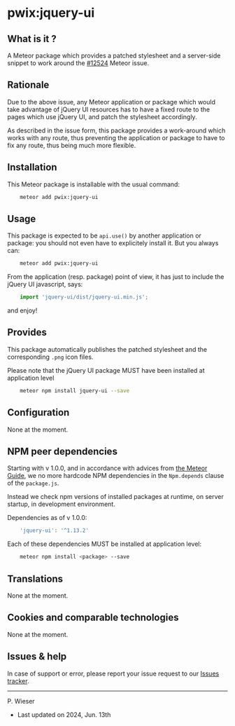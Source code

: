 # pwix:jquery-ui

## What is it ?

A Meteor package which provides a patched stylesheet and a server-side snippet to work around the [#12524](https://github.com/meteor/meteor/issues/12524) Meteor issue.

## Rationale

Due to the above issue, any Meteor application or package which would take advantage of jQuery UI resources has to have a fixed route to the pages which use jQuery UI, and patch the stylesheet accordingly.

As described in the issue form, this package provides a work-around which works with any route, thus preventing the application or package to have to fix any route, thus being much more flexible.

## Installation

This Meteor package is installable with the usual command:

```sh
    meteor add pwix:jquery-ui
```

## Usage

This package is expected to be `api.use()` by another application or package: you should not even have to explicitely install it. But you always can:

```sh
    meteor add pwix:jquery-ui
```

From the application (resp. package) point of view, it has just to include the jQuery UI javascript, says:

```js
    import 'jquery-ui/dist/jquery-ui.min.js';
```
and enjoy!

## Provides

This package automatically publishes the patched stylesheet and the corresponding `.png` icon files.

Please note that the jQuery UI package MUST have been installed at application level

```sh
    meteor npm install jquery-ui --save
```

## Configuration

None at the moment.

## NPM peer dependencies

Starting with v 1.0.0, and in accordance with advices from [the Meteor Guide](https://guide.meteor.com/writing-atmosphere-packages.html#peer-npm-dependencies), we no more hardcode NPM dependencies in the `Npm.depends` clause of the `package.js`.

Instead we check npm versions of installed packages at runtime, on server startup, in development environment.

Dependencies as of v 1.0.0:

```js
    'jquery-ui': '^1.13.2'
```

Each of these dependencies MUST be installed at application level:

```sh
    meteor npm install <package> --save
```

## Translations

None at the moment.

## Cookies and comparable technologies

None at the moment.

## Issues & help

In case of support or error, please report your issue request to our [Issues tracker](https://github.com/trychlos/pwix-jquery-ui/issues).

---
P. Wieser
- Last updated on 2024, Jun. 13th

